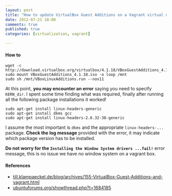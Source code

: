 ```yaml
---
layout: post
title: "How to update VirtualBox Guest Additions on a Vagrant virtual machine"
date: 2012-07-21 18:00
comments: true
published: true
categories: [virtualization, vagrant]

---
```


#### How to

```
wget -c http://download.virtualbox.org/virtualbox/4.1.18/VBoxGuestAdditions_4.1.18.iso
sudo mount VBoxGuestAdditions_4.1.18.iso -o loop /mnt
sudo sh /mnt/VBoxLinuxAdditions.run --nox11
```

At this point, **you may encounter an error** saying you need to specify `KERN_dir`. I spent some time finding what was required, finally after running all the following package installations it worked!

```
sudo apt-get install linux-headers-generic
sudo apt-get install dkms gcc
sudo apt-get install linux-headers-2.6.32-38-generic
```

I assume the most important is `dkms` and the appropriate `linux-headers-...` package. **Check the log message** provided with the error, it may indicate which package version has to be installed.

**Do not worry for the `Installing the Window System drivers ...fail!`** error message, this is no issue we have no window system on a vagrant box.

#### References

* [till.klampaeckel.de/blog/archives/155-VirtualBox-Guest-Additions-and-vagrant.html](http://till.klampaeckel.de/blog/archives/155-VirtualBox-Guest-Additions-and-vagrant.html)
* [ubuntuforums.org/showthread.php?t=1684185](http://ubuntuforums.org/showthread.php?t=1684185)